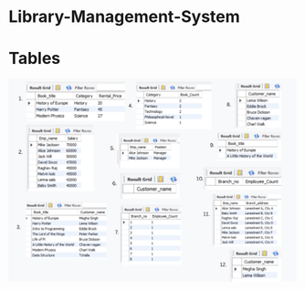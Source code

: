 # Library-Management-System
# Tables
![image alt](https://github.com/KeerthanaBaijucoder/Library-Management-System/blob/c08be8924ee2d7f23d4443132d2a4edf66bf6524/Image.png)

